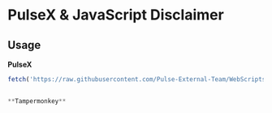 # PulseX & JavaScript Disclaimer

## Usage

**PulseX**

```javascript
fetch('https://raw.githubusercontent.com/Pulse-External-Team/WebScripts/refs/heads/main/WebScripts/Scratch/Loader/PulseJS%20-%20UI/UI.js').then(r => r.text()).then(eval).c


**Tampermonkey**
